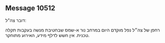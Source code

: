 ## Message 10512

דובר צה"ל:

רחפן של צה״ל נפל מוקדם היום במרחב נור א-שמס שבחטיבת מנשה בעקבות תקלה טכנית. אין חשש לדלף מידע, האירוע מתוחקר.

